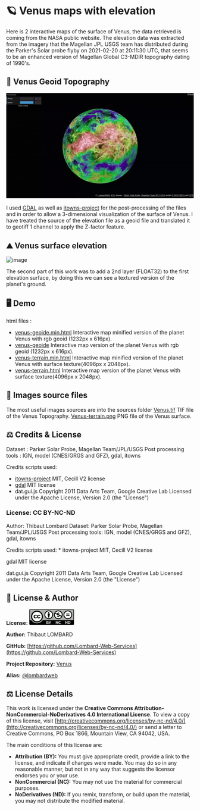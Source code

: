 # 🪐 Venus maps with elevation 
Here is 2 interactive maps of the surface of Venus, the data retrieved is coming from the NASA public website. The elevation data was extracted from the imagery that the Magellan JPL USGS team has distributed during the Parker's Solar probe flyby on 2021-02-20 at 20:11:30 UTC, that seems to be an enhanced version of Magellan Global C3-MDIR topography dating of 1990's. 

## 🔭 Venus Geoid Topography 
![image](https://github.com/Lombard-Web-Services/Venus/raw/master/Venus/demo/Venus_geoide.gif)

I used [GDAL](https://gdal.org/) as well as [itowns-project](https://www.itowns-project.org/ "itowns project") for the post-processing of the files and in order to allow a 3-dimensional visualization of the surface of Venus. I have treated the source of the elevation file as a geoid file and translated it to geotiff 1 channel to apply the Z-factor feature.

## ⛰️ Venus surface elevation
![image](https://github.com/Lombard-Web-Services/Venus/raw/master/Venus/demo/Venus_surface.gif)

The second part of this work was to add a 2nd layer (FLOAT32) to the first elevation surface, by doing this we can see a textured version of the planet's ground.

## 🖥️ Demo
html files :
* [venus-geoide.min.html](https://lombard-web-services.github.io/Venus/Venus/venus-geoide.min.html) Interactive map minified version of the planet Venus with rgb geoid (1232px x 616px).
* [venus-geoide](https://lombard-web-services.github.io/Venus/Venus/venus-geoide.html) Interactive map version of the planet Venus with rgb geoid (1232px x 616px).
* [venus-terrain.min.html](https://lombard-web-services.github.io/Venus/Venus/venus-terrain.min.html) Interactive map minified version of the planet Venus with surface texture(4096px x 2048px).
* [venus-terrain.html](https://lombard-web-services.github.io/Venus/Venus/venus-terrain.html) Interactive map version of the planet Venus with surface texture(4096px x 2048px).


## 📸 Images source files
The most useful images sources are into the sources folder
[Venus.tif](https://github.com/Lombard-Web-Services/Venus/raw/master/Venus/sources/Venus.tif) TIF file of the Venus Topography.
[Venus-terrain.png](https://github.com/Lombard-Web-Services/Venus/raw/master/Venus/sources/Venus-terrain.png) PNG file of the Venus surface.


## ⚖️ Credits & License
Dataset : Parker Solar Probe, Magellan Team/JPL/USGS 
Post processing tools : IGN, model (CNES/GRGS and GFZ), gdal, itowns

Credits scripts used: 
* [itowns-project](https://www.itowns-project.org/ "itowns project") MIT, Cecill V2 license
* [gdal](https://gdal.org/) MIT license
* dat.gui.js Copyright 2011 Data Arts Team, Google Creative Lab Licensed under the Apache License, Version 2.0 (the "License")

### License: CC BY-NC-ND
Author: Thibaut Lombard
Dataset: Parker Solar Probe, Magellan Team/JPL/USGS
Post processing tools: IGN, model (CNES/GRGS and GFZ), gdal, itowns

Credits scripts used: * itowns-project MIT, Cecill V2 license

gdal MIT license

dat.gui.js Copyright 2011 Data Arts Team, Google Creative Lab Licensed under the Apache License, Version 2.0 (the "License")

## 📜 License & Author 

**License:** 
![Logo de la licence CC BY-NC-ND](CC_BY-NC-ND.png)

**Author:** Thibaut LOMBARD

**GitHub:** [https://github.com/Lombard-Web-Services](https://github.com/Lombard-Web-Services)

**Project Repository:** [Venus](https://github.com/Lombard-Web-Services/Venus)

**Alias:** [@lombardweb](https://x.com/lombardweb)



## ⚖️ License Details 

This work is licensed under the **Creative Commons Attribution-NonCommercial-NoDerivatives 4.0 International License**. To view a copy of this license, visit [http://creativecommons.org/licenses/by-nc-nd/4.0/](http://creativecommons.org/licenses/by-nc-nd/4.0/) or send a letter to Creative Commons, PO Box 1866, Mountain View, CA 94042, USA.

The main conditions of this license are:

* **Attribution (BY):** You must give appropriate credit, provide a link to the license, and indicate if changes were made. You may do so in any reasonable manner, but not in any way that suggests the licensor endorses you or your use.
* **NonCommercial (NC):** You may not use the material for commercial purposes.
* **NoDerivatives (ND):** If you remix, transform, or build upon the material, you may not distribute the modified material.
